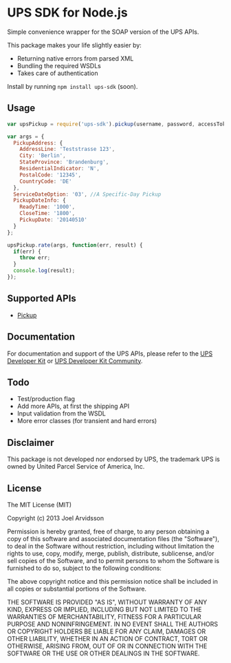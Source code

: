 UPS SDK for Node.js
===================

Simple convenience wrapper for the SOAP version of the UPS APIs. 

This package makes your life slightly easier by:

* Returning native errors from parsed XML
* Bundling the required WSDLs
* Takes care of authentication

Install by running `npm install ups-sdk` (soon).

Usage
-----

```js
var upsPickup = require('ups-sdk').pickup(username, password, accessToken);

var args = {
  PickupAddress: {
    AddressLine: 'Teststrasse 123',
    City: 'Berlin',
    StateProvince: 'Brandenburg',
    ResidentialIndicator: 'N',
    PostalCode: '12345',
    CountryCode: 'DE'
  },
  ServiceDateOption: '03', //A Specific-Day Pickup
  PickupDateInfo: {
    ReadyTime: '1000',
    CloseTime: '1800',
    PickupDate: '20140510'
  }
};

upsPickup.rate(args, function(err, result) {
  if(err) {
    throw err;
  }
  console.log(result);
});
```

Supported APIs
--------------
* [Pickup](https://developerkitcommunity.ups.com/index.php/Pickup_Package_Web_Services_Developers_Guide_-_December_30,_2013)

Documentation
-------------
For documentation and support of the UPS APIs, please refer to the [UPS Developer Kit](https://www.ups.com/upsdeveloperkit/) or [UPS Developer Kit Community](https://developerkitcommunity.ups.com/).

Todo
----
* Test/production flag
* Add more APIs, at first the shipping API
* Input validation from the WSDL
* More error classes (for transient and hard errors)

Disclaimer
----------
This package is not developed nor endorsed by UPS, the trademark UPS is owned by United Parcel Service of America, Inc.

License
-------
The MIT License (MIT)

Copyright (c) 2013 Joel Arvidsson

Permission is hereby granted, free of charge, to any person obtaining a copy
of this software and associated documentation files (the "Software"), to deal
in the Software without restriction, including without limitation the rights
to use, copy, modify, merge, publish, distribute, sublicense, and/or sell
copies of the Software, and to permit persons to whom the Software is
furnished to do so, subject to the following conditions:

The above copyright notice and this permission notice shall be included in
all copies or substantial portions of the Software.

THE SOFTWARE IS PROVIDED "AS IS", WITHOUT WARRANTY OF ANY KIND, EXPRESS OR
IMPLIED, INCLUDING BUT NOT LIMITED TO THE WARRANTIES OF MERCHANTABILITY,
FITNESS FOR A PARTICULAR PURPOSE AND NONINFRINGEMENT. IN NO EVENT SHALL THE
AUTHORS OR COPYRIGHT HOLDERS BE LIABLE FOR ANY CLAIM, DAMAGES OR OTHER
LIABILITY, WHETHER IN AN ACTION OF CONTRACT, TORT OR OTHERWISE, ARISING FROM,
OUT OF OR IN CONNECTION WITH THE SOFTWARE OR THE USE OR OTHER DEALINGS IN
THE SOFTWARE.
